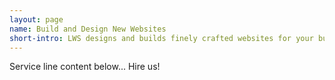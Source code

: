 ```yaml
---
layout: page
name: Build and Design New Websites
short-intro: LWS designs and builds finely crafted websites for your business or organization that focuses on clean design and fulfilling your goals.
---
```

Service line content below...
Hire us!
